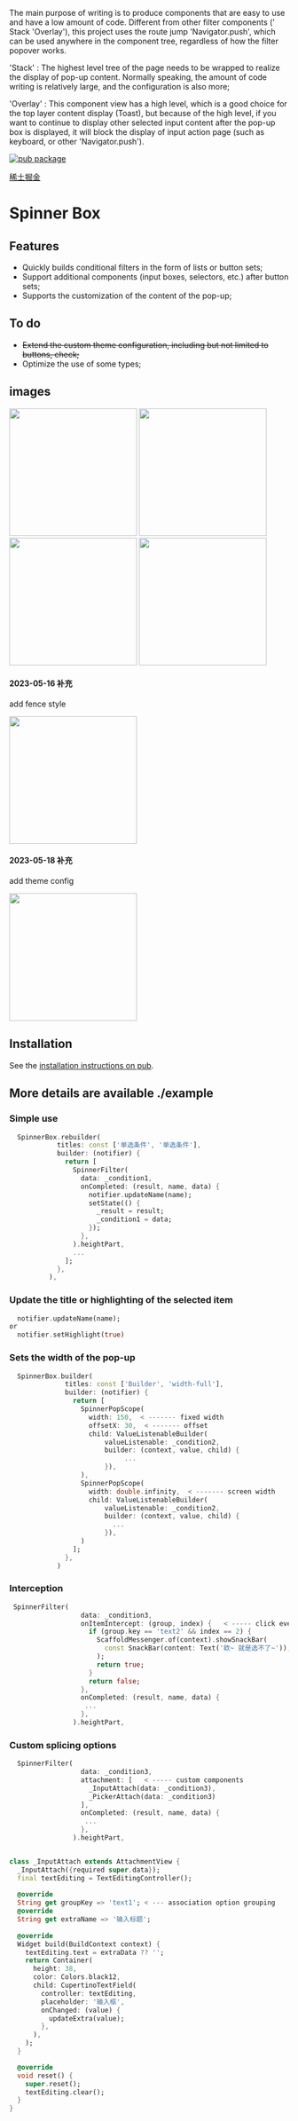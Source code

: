 The main purpose of writing is to produce components that are easy to use and have a low amount of code. Different from other filter components (' Stack 'Overlay'), this project uses the route jump 'Navigator.push', which can be used anywhere in the component tree, regardless of how the filter popover works.

'Stack' : The highest level tree of the page needs to be wrapped to realize the display of pop-up content. Normally speaking, the amount of code writing is relatively large, and the configuration is also more;

'Overlay' : This component view has a high level, which is a good choice for the top layer content display (Toast), but because of the high level, if you want to continue to display other selected input content after the pop-up box is displayed, it will block the display of input action page (such as keyboard, or other 'Navigator.push').

[![pub package](https://img.shields.io/pub/v/spinner_box.svg?label=spinner_box&color=blue)](https://pub.dev/packages/spinner_box) 

[稀土掘金](https://juejin.cn/post/7227012644506435642)

# Spinner Box

## Features
- Quickly builds conditional filters in the form of lists or button sets;
- Support additional components (input boxes, selectors, etc.) after button sets;
- Supports the customization of the content of the pop-up;

## To do
- ~~Extend the custom theme configuration, including but not limited to buttons, check;~~
- Optimize the use of some types;

## images


<img src="https://p3-juejin.byteimg.com/tos-cn-i-k3u1fbpfcp/ec9815f3261041488a556f65f3b06308~tplv-k3u1fbpfcp-watermark.image?" width="230px">  
<img src="https://p9-juejin.byteimg.com/tos-cn-i-k3u1fbpfcp/cbfaa7bf262947ecaa3276c906a9d514~tplv-k3u1fbpfcp-watermark.image?" width="230px"> 
<img src="https://p3-juejin.byteimg.com/tos-cn-i-k3u1fbpfcp/a3233a2b7d504feca89536d20d5c8e76~tplv-k3u1fbpfcp-watermark.image?" width="230px">  
<img src="https://p3-juejin.byteimg.com/tos-cn-i-k3u1fbpfcp/b823adbfb4c248f989fc3673846b0cf0~tplv-k3u1fbpfcp-watermark.image" width="230px"> 

#### 2023-05-16 补充

add fence style

 <img src="https://p9-juejin.byteimg.com/tos-cn-i-k3u1fbpfcp/c6ccd765eab641df80582713a4aeb3e5~tplv-k3u1fbpfcp-watermark.image?" width="230px"> 

#### 2023-05-18 补充

add theme config

 <img src="https://p3-juejin.byteimg.com/tos-cn-i-k3u1fbpfcp/9c92e404c2b44d18b43d4f2eab619318~tplv-k3u1fbpfcp-watermark.image?" width="230px">

 
## Installation
See the [installation instructions on pub](https://pub.dev/packages/spinner_box/install).

## More details are available ./example

### Simple use

```dart
  SpinnerBox.rebuilder(
            titles: const ['单选条件', '单选条件'],
            builder: (notifier) {
              return [
                SpinnerFilter(
                  data: _condition1,
                  onCompleted: (result, name, data) {
                    notifier.updateName(name);
                    setState(() {
                      _result = result;
                      _condition1 = data;
                    });
                  },
                ).heightPart,
                ...
              ];
            },
          ),
```

### Update the title or highlighting of the selected item

```dart
  notifier.updateName(name);
or
  notifier.setHighlight(true)
```


### Sets the width of the pop-up 

```dart
  SpinnerBox.builder(
              titles: const ['Builder', 'width-full'],
              builder: (notifier) {
                return [
                  SpinnerPopScope(
                    width: 150,  < ------- fixed width
                    offsetX: 30,  < ------- offset
                    child: ValueListenableBuilder(
                        valueListenable: _condition2,
                        builder: (context, value, child) {
                             ...
                        }),
                  ),
                  SpinnerPopScope(
                    width: double.infinity,  < ------- screen width
                    child: ValueListenableBuilder(
                        valueListenable: _condition2,
                        builder: (context, value, child) {
                          ...
                        }),
                  )
                ];
              },
            )
```

### Interception
```dart
 SpinnerFilter(
                  data: _condition3,
                  onItemIntercept: (group, index) {   < ----- click event interception
                    if (group.key == 'text2' && index == 2) {
                      ScaffoldMessenger.of(context).showSnackBar(
                        const SnackBar(content: Text('欸~ 就是选不了~')),
                      );
                      return true;
                    }
                    return false;
                  },
                  onCompleted: (result, name, data) {
                   ...
                  },
                ).heightPart,
```

### Custom splicing options
```dart
  SpinnerFilter(
                  data: _condition3,
                  attachment: [   < ----- custom components
                    _InputAttach(data: _condition3),
                    _PickerAttach(data: _condition3)
                  ],
                  onCompleted: (result, name, data) {
                   ...
                  },
                ).heightPart,
``` 
```dart

class _InputAttach extends AttachmentView {
  _InputAttach({required super.data});
  final textEditing = TextEditingController();
  
  @override
  String get groupKey => 'text1'; < --- association option grouping
  @override
  String get extraName => '输入标题';
  
  @override
  Widget build(BuildContext context) {
    textEditing.text = extraData ?? '';
    return Container(
      height: 38,
      color: Colors.black12,
      child: CupertinoTextField(
        controller: textEditing,
        placeholder: '输入框',
        onChanged: (value) {
          updateExtra(value);
        },
      ),
    );
  }

  @override
  void reset() {
    super.reset();
    textEditing.clear();
  }
}

```
